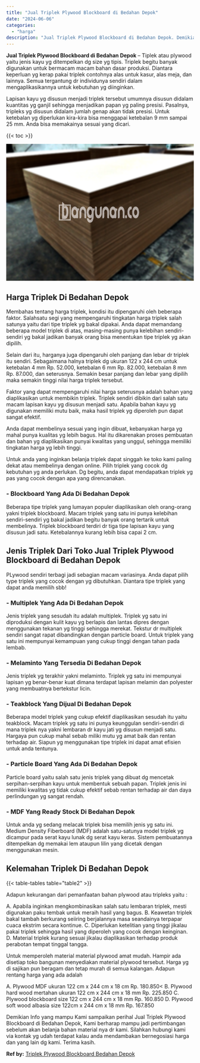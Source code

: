 ```yaml
---
title: "Jual Triplek Plywood Blockboard di Bedahan Depok"
date: "2024-06-06"
categories: 
  - "harga"
description: "Jual Triplek Plywood Blockboard di Bedahan Depok. Demikian Info yang mampu Kami sampaikan perihal Jual Triplek Plywood Blockboard di Bedahan Depok, Kami berh..."
---
```


**Jual Triplek Plywood Blockboard di Bedahan Depok** – Tiplek atau plywood yaitu jenis kayu yg ditempelkan dg size yg tipis. Triplek begitu banyak digunakan untuk bermacam macam bahan dasar produksi. Diantara keperluan yg kerap pakai triplek contohnya alas untuk kasur, alas meja, dan lainnya. Semua tergantung dr individunya sendiri dalam mengaplikasikannya untuk kebutuhan yg diinginkan.

Lapisan kayu yg disusun menjadi triplek tersebut umumnya disusun didalam kuantitas yg ganjil sehingga menjadikan papan yg paling presisi. Pasalnya, tripleks yg disusun didalam jumlah genap akan tidak presisi. Untuk ketebalan yg diperlukan kira-kira bisa menggapai ketebalan 9 mm sampai 25 mm. Anda bisa memakainya sesuai yang dicari.

{{< toc >}}

![Jual Triplek Plywood Blockboard di Bedahan Depok](/images/jual-triplek-murah-41.png)

## Harga Triplek Di Bedahan Depok

Membahas tentang harga triplek, kondisi itu dipengaruhi oleh beberapa faktor. Salahsatu segi yang mempengaruhi tingkatan harga triplek salah satunya yaitu dari tipe triplek yg bakal dipakai. Anda dapat memandang beberapa model triplek di atas, masing-masing punya kelebihan sendiri-sendiri yg bakal jadikan banyak orang bisa menentukan tipe triplek yg akan dipilih.

Selain dari itu, harganya juga dipengaruhi oleh panjang dan lebar dr triplek itu sendiri. Sebagaimana halnya triplek dg ukuran 122 x 244 cm untuk ketebalan 4 mm Rp. 52.000, ketebalan 6 mm Rp. 82.000, ketebalan 8 mm Rp. 87.000, dan seterusnya. Semakin besar panjang dan lebar yang dipilih maka semakin tinggi nilai harga triplek tersebut.

Faktor yang dapat mempengaruhi nilai harga seterusnya adalah bahan yang diaplikasikan untuk membikin triplek. Triplek sendiri dibikin dari salah satu macam lapisan kayu yg disusun menjadi satu. Apabila bahan kayu yg digunakan memiliki mutu baik, maka hasil triplek yg diperoleh pun dapat sangat efektif.

Anda dapat membelinya sesuai yang ingin dibuat, kebanyakan harga yg mahal punya kualitas yg lebih bagus. Hal itu dikarenakan proses pembuatan dan bahan yg diaplikasikan punyai kwalitas yang unggul, sehingga memiliki tingkatan harga yg lebih tinggi.

Untuk anda yang inginkan belanja triplek dapat singgah ke toko kami paling dekat atau membelinya dengan online. Pilih triplek yang cocok dg kebutuhan yg anda perlukan. Dg begitu, anda dapat mendapatkan triplek yg pas yang cocok dengan apa yang direncanakan.

### \- Blockboard Yang Ada Di Bedahan Depok

Beberapa tipe triplek yang lumayan populer diaplikasikan oleh orang-orang yakni triplek blockboard. Macam triplek yang satu ini punya kelebihan sendiri-sendiri yg bakal jadikan begitu banyak orang tertarik untuk membelinya. Triplek blockboard terdiri dr tiga tipe lapisan kayu yang disusun jadi satu. Ketebalannya kurang lebih bisa capai 2 cm.

## Jenis Triplek Dari Toko Jual Triplek Plywood Blockboard di Bedahan Depok

PLywood sendiri terbagi jadi sebagian macam variasinya. Anda dapat pilih type triplek yang cocok dengan yg dibutuhkan. Diantara tipe triplek yang dapat anda memilih sbb!

### \- Multiplek Yang Ada Di Bedahan Depok

Jenis triplek yang sesudah itu adalah multiplek. Triplek yg satu ini diproduksi dengan kulit kayu yg berlapis dan lantas dipres dengan menggunakan tekanan yg tinggi sehingga merekat. Tekstur dr multiplek sendiri sangat rapat dibandingkan dengan particle board. Untuk triplek yang satu ini mempunyai kemampuan yang cukup tinggi dengan tahan pada lembab.

### \- Melaminto Yang Tersedia Di Bedahan Depok

Jenis triplek yg terakhir yakni melaminto. Triplek yg satu ini mempunyai lapisan yg benar-benar kuat dimana terdapat lapisan melamin dan polyester yang membuatnya bertekstur licin.

### \- Teakblock Yang Dijual Di Bedahan Depok

Beberapa model triplek yang cukup efektif diaplikasikan sesudah itu yaitu teakblock. Macam triplek yg satu ini punya keunggulan sendiri-sendiri di mana triplek nya yakni lembaran dr kayu jati yg disusun menjadi satu. Hargaya pun cukup mahal sebab miliki mutu yg amat baik dan rentan terhadap air. Siapun yg menggunakan tipe triplek ini dapat amat efisien untuk anda tentunya.

### \- Particle Board Yang Ada Di Bedahan Depok

Particle board yaitu salah satu jenis triplek yang dibuat dg mencetak serpihan-serpihan kayu untuk membentuk sebuah papan. Triplek jenis ini memiliki kwalitas yg tidak cukup efektif sebab rentan terhadap air dan daya perlindungan yg sangat rendah.

### \- MDF Yang Ready Stock Di Bedahan Depok

Untuk anda yg sedang melacak triplek bisa memilih jenis yg satu ini. Medium Density Fiberboard (MDF) adalah satu-satunya model triplek yg dicampur pada serat kayu lunak dg serat kayu keras. Sistem pembuatannya ditempelkan dg memakai lem ataupun lilin yang dicetak dengan menggunakan mesin.

## Kelemahan Triplek Di Bedahan Depok

{{< table-tables table="table2" >}}

Adapun kekurangan dari pemanfaatan bahan plywood atau tripleks yaitu :

A. Apabila inginkan mengkombinasikan salah satu lembaran triplek, mesti digunakan paku tembak untuk meraih hasil yang bagus. B. Keawetan triplek bakal tambah berkurang seiiring berjalannya masa seandainya terpapar cuaca ekstrim secara kontinue. C. Diperlukan ketelitian yang tinggi jikalau pakai triplek sehingga hasil yang diperoleh yang cocok dengan keinginan. D. Material triplek kurang sesuai jikalau diaplikasikan terhadap produk perabotan tempat tinggal tangga.

Untuk memperoleh material material plywood amat mudah. Hampir ada disetiap toko bangunan menyediakan material plywood tersebut. Harga yg di sajikan pun beragam dan tetap murah di semua kalangan. Adapun rentang harga yang ada adalah

A. Plywood MDF ukuran 122 cm x 244 cm x 18 cm Rp. 180.850< B. Plywood hard wood mertahan ukuran 122 cm x 244 cm x 18 mm Rp. 225.850 C. Plywood blockboard size 122 cm x 244 cm x 18 mm Rp. 160.850 D. Plywood soft wood albasia size 122cm x 244 cm x 18 mm Rp. 167.850

Demikian Info yang mampu Kami sampaikan perihal Jual Triplek Plywood Blockboard di Bedahan Depok, Kami berharap mampu jadi pertimbangan sebelum akan belanja bahan material nya dr kami. Silahkan hubungi kami via kontak yg udah terdapat kalau anda mendambakan bernegosiasi harga dan yang lain dg kami. Terima kasih.

**Ref by:** [Triplek Plywood Blockboard Bedahan Depok](https://id.wikipedia.org/wiki/Triplek)
